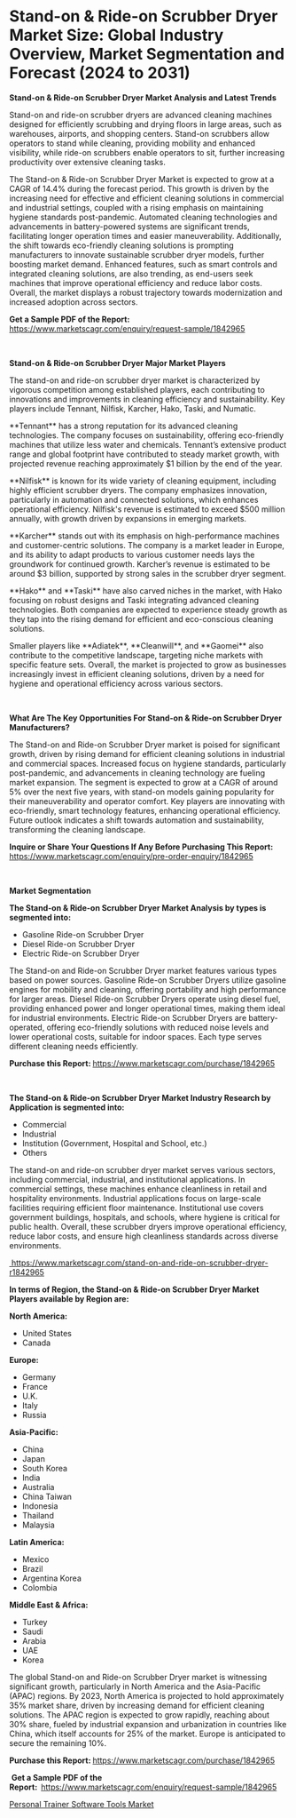 <p><h1>Stand-on & Ride-on Scrubber Dryer Market Size: Global Industry Overview, Market Segmentation and Forecast (2024 to 2031)</h1></p><p><strong>Stand-on & Ride-on Scrubber Dryer Market Analysis and Latest Trends</strong></p>
<p><p>Stand-on and ride-on scrubber dryers are advanced cleaning machines designed for efficiently scrubbing and drying floors in large areas, such as warehouses, airports, and shopping centers. Stand-on scrubbers allow operators to stand while cleaning, providing mobility and enhanced visibility, while ride-on scrubbers enable operators to sit, further increasing productivity over extensive cleaning tasks.</p><p>The Stand-on & Ride-on Scrubber Dryer Market is expected to grow at a CAGR of 14.4% during the forecast period. This growth is driven by the increasing need for effective and efficient cleaning solutions in commercial and industrial settings, coupled with a rising emphasis on maintaining hygiene standards post-pandemic. Automated cleaning technologies and advancements in battery-powered systems are significant trends, facilitating longer operation times and easier maneuverability. Additionally, the shift towards eco-friendly cleaning solutions is prompting manufacturers to innovate sustainable scrubber dryer models, further boosting market demand. Enhanced features, such as smart controls and integrated cleaning solutions, are also trending, as end-users seek machines that improve operational efficiency and reduce labor costs. Overall, the market displays a robust trajectory towards modernization and increased adoption across sectors.</p></p>
<p><strong>Get a Sample PDF of the Report:&nbsp;</strong> <a href="https://www.marketscagr.com/enquiry/request-sample/1842965?utm_campaign=1889&utm_medium=2&utm_source=Github&utm_content=ia&utm_term=01012025&utm_id=stand-on-ride-on-scrubber-dryer">https://www.marketscagr.com/enquiry/request-sample/1842965</a></p>
<p>&nbsp;</p>
<p><strong>Stand-on & Ride-on Scrubber Dryer Major Market Players</strong></p>
<p><p>The stand-on and ride-on scrubber dryer market is characterized by vigorous competition among established players, each contributing to innovations and improvements in cleaning efficiency and sustainability. Key players include Tennant, Nilfisk, Karcher, Hako, Taski, and Numatic.</p><p>**Tennant** has a strong reputation for its advanced cleaning technologies. The company focuses on sustainability, offering eco-friendly machines that utilize less water and chemicals. Tennant’s extensive product range and global footprint have contributed to steady market growth, with projected revenue reaching approximately $1 billion by the end of the year.</p><p>**Nilfisk** is known for its wide variety of cleaning equipment, including highly efficient scrubber dryers. The company emphasizes innovation, particularly in automation and connected solutions, which enhances operational efficiency. Nilfisk's revenue is estimated to exceed $500 million annually, with growth driven by expansions in emerging markets.</p><p>**Karcher** stands out with its emphasis on high-performance machines and customer-centric solutions. The company is a market leader in Europe, and its ability to adapt products to various customer needs lays the groundwork for continued growth. Karcher’s revenue is estimated to be around $3 billion, supported by strong sales in the scrubber dryer segment.</p><p>**Hako** and **Taski** have also carved niches in the market, with Hako focusing on robust designs and Taski integrating advanced cleaning technologies. Both companies are expected to experience steady growth as they tap into the rising demand for efficient and eco-conscious cleaning solutions.</p><p>Smaller players like **Adiatek**, **Cleanwill**, and **Gaomei** also contribute to the competitive landscape, targeting niche markets with specific feature sets. Overall, the market is projected to grow as businesses increasingly invest in efficient cleaning solutions, driven by a need for hygiene and operational efficiency across various sectors.</p></p>
<p>&nbsp;</p>
<p><strong>What Are The Key Opportunities For Stand-on & Ride-on Scrubber Dryer Manufacturers?</strong></p>
<p><p>The Stand-on and Ride-on Scrubber Dryer market is poised for significant growth, driven by rising demand for efficient cleaning solutions in industrial and commercial spaces. Increased focus on hygiene standards, particularly post-pandemic, and advancements in cleaning technology are fueling market expansion. The segment is expected to grow at a CAGR of around 5% over the next five years, with stand-on models gaining popularity for their maneuverability and operator comfort. Key players are innovating with eco-friendly, smart technology features, enhancing operational efficiency. Future outlook indicates a shift towards automation and sustainability, transforming the cleaning landscape.</p></p>
<p><strong>Inquire or Share Your Questions If Any Before Purchasing This Report:</strong> <a href="https://www.marketscagr.com/enquiry/pre-order-enquiry/1842965?utm_campaign=1889&utm_medium=2&utm_source=Github&utm_content=ia&utm_term=01012025&utm_id=stand-on-ride-on-scrubber-dryer">https://www.marketscagr.com/enquiry/pre-order-enquiry/1842965</a></p>
<p>&nbsp;</p>
<p><strong>Market Segmentation</strong></p>
<p><strong>The Stand-on & Ride-on Scrubber Dryer Market Analysis by types is segmented into:</strong></p>
<p><ul><li>Gasoline Ride-on Scrubber Dryer</li><li>Diesel Ride-on Scrubber Dryer</li><li>Electric Ride-on Scrubber Dryer</li></ul></p>
<p><p>The Stand-on and Ride-on Scrubber Dryer market features various types based on power sources. Gasoline Ride-on Scrubber Dryers utilize gasoline engines for mobility and cleaning, offering portability and high performance for larger areas. Diesel Ride-on Scrubber Dryers operate using diesel fuel, providing enhanced power and longer operational times, making them ideal for industrial environments. Electric Ride-on Scrubber Dryers are battery-operated, offering eco-friendly solutions with reduced noise levels and lower operational costs, suitable for indoor spaces. Each type serves different cleaning needs efficiently.</p></p>
<p><strong>Purchase this Report:&nbsp;</strong><a href="https://www.marketscagr.com/purchase/1842965?utm_campaign=1889&utm_medium=2&utm_source=Github&utm_content=ia&utm_term=01012025&utm_id=stand-on-ride-on-scrubber-dryer">https://www.marketscagr.com/purchase/1842965</a></p>
<p>&nbsp;</p>
<p><strong>The Stand-on & Ride-on Scrubber Dryer Market Industry Research by Application is segmented into:</strong></p>
<p><ul><li>Commercial</li><li>Industrial</li><li>Institution (Government, Hospital and School, etc.)</li><li>Others</li></ul></p>
<p><p>The stand-on and ride-on scrubber dryer market serves various sectors, including commercial, industrial, and institutional applications. In commercial settings, these machines enhance cleanliness in retail and hospitality environments. Industrial applications focus on large-scale facilities requiring efficient floor maintenance. Institutional use covers government buildings, hospitals, and schools, where hygiene is critical for public health. Overall, these scrubber dryers improve operational efficiency, reduce labor costs, and ensure high cleanliness standards across diverse environments.</p></p>
<p><a href="https://www.marketscagr.com/stand-on-and-ride-on-scrubber-dryer-r1842965?utm_campaign=1889&utm_medium=2&utm_source=Github&utm_content=ia&utm_term=01012025&utm_id=stand-on-ride-on-scrubber-dryer">&nbsp;https://www.marketscagr.com/stand-on-and-ride-on-scrubber-dryer-r1842965</a></p>
<p><strong>In terms of Region, the Stand-on & Ride-on Scrubber Dryer Market Players available by Region are:</strong></p>
<p>
    <p> <strong> North America: </strong>
        <ul>
            <li>United States</li>
            <li>Canada</li>
        </ul>
        </p> 
    <p> <strong> Europe: </strong>
        <ul>
            <li>Germany</li>
            <li>France</li>
            <li>U.K.</li>
            <li>Italy</li>
            <li>Russia</li>
        </ul>
        </p> 
    <p> <strong> Asia-Pacific: </strong>
        <ul>
            <li>China</li>
            <li>Japan</li>
            <li>South Korea</li>
            <li>India</li>
            <li>Australia</li>
            <li>China Taiwan</li>
            <li>Indonesia</li>
            <li>Thailand</li>
            <li>Malaysia</li>
        </ul>
        </p> 
    <p> <strong> Latin America: </strong>
        <ul>
            <li>Mexico</li>
            <li>Brazil</li>
            <li>Argentina Korea</li>
            <li>Colombia</li>
        </ul>
        </p> 
    <p> <strong> Middle East & Africa: </strong>
        <ul>
            <li>Turkey</li>
            <li>Saudi</li>
            <li>Arabia</li>
            <li>UAE</li>
            <li>Korea</li>
        </ul>
    </p>
    </p>
<p><p>The global Stand-on and Ride-on Scrubber Dryer market is witnessing significant growth, particularly in North America and the Asia-Pacific (APAC) regions. By 2023, North America is projected to hold approximately 35% market share, driven by increasing demand for efficient cleaning solutions. The APAC region is expected to grow rapidly, reaching about 30% share, fueled by industrial expansion and urbanization in countries like China, which itself accounts for 25% of the market. Europe is anticipated to secure the remaining 10%.</p></p>
<p><strong>Purchase this Report: </strong><a href="https://www.marketscagr.com/purchase/1842965?utm_campaign=1889&utm_medium=2&utm_source=Github&utm_content=ia&utm_term=01012025&utm_id=stand-on-ride-on-scrubber-dryer">https://www.marketscagr.com/purchase/1842965</a></p>
<p>&nbsp;<strong>Get a Sample PDF of the Report:&nbsp;&nbsp;</strong><a href="https://www.marketscagr.com/enquiry/request-sample/1842965?utm_campaign=1889&utm_medium=2&utm_source=Github&utm_content=ia&utm_term=01012025&utm_id=stand-on-ride-on-scrubber-dryer">https://www.marketscagr.com/enquiry/request-sample/1842965</a></p>
<p><strong></strong></p>
<p><p><a href="https://github.com/globismark/Market-Research-Report-List-5/blob/main/personal-trainer-software-tools-market.md?utm_campaign=1889&utm_medium=2&utm_source=Github&utm_content=ia&utm_term=01012025&utm_id=stand-on-ride-on-scrubber-dryer">Personal Trainer Software Tools Market</a></p></p>
